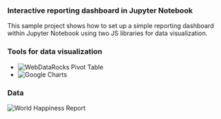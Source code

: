 ### Interactive reporting dashboard in Jupyter Notebook

This sample project shows how to set up a simple reporting dashboard within Jupyter Notebook using two JS libraries for data visualization.

### Tools for data visualization

* ![WebDataRocks Pivot Table](https://www.webdatarocks.com/)
* ![Google Charts](https://developers.google.com/chart)

### Data

![World Happiness Report](https://www.kaggle.com/unsdsn/world-happiness)
